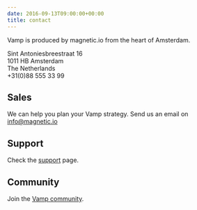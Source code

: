 ```yaml
---
date: 2016-09-13T09:00:00+00:00
title: contact
---
```


Vamp is produced by magnetic.io from the heart of Amsterdam.
  
Sint Antoniesbreestraat 16  
1011 HB Amsterdam  
The Netherlands  
+31(0)88 555 33 99  

## Sales
We can help you plan your Vamp strategy. Send us an email on [info@magnetic.io](mailto:info@magnetic.io)


##  Support
Check the [support](/support/) page.


## Community 
Join the [Vamp community](/community/).

